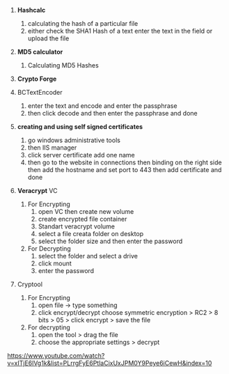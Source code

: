 1) **Hashcalc**
	1) calculating the hash of a  particular file 
	2) either check the SHA1 Hash of a text enter the text in the field or upload the file 

2) **MD5 calculator**
	1) Calculating MD5 Hashes
3)  **Crypto Forge**
4) BCTextEncoder
	1) enter the text and encode and enter the passphrase
	2) then click decode and then enter the passphrase and done 
5) **creating and using self signed certificates**
	1)  go windows administrative tools 
	2) then IIS manager
	3) click  server certificate add one name 
	4) then go to the website in connections then binding on the right side then add the hostname and set port to 443 then add certificate and done 

6) **Veracrypt** VC
	1) For Encrypting 
		1) open VC then create new volume
		2) create encrypted file container 
		3) Standart veracrypt volume 
		4) select a file creata folder on desktop 
		5) select the folder size and then enter the password 
	2) For Decrypting 
		1) select the folder and select a drive 
		2) click mount 
		3) enter the password 

7) Cryptool
	1) For Encrypting 
		1) open file -> type something 
		2) click encrypt/decrypt choose symmetric encryption > RC2 > 8 bits > 05 > click encrypt  > save the file 
	2) For decrypting 
		1) open the tool > drag the file 
		2) choose the appropriate settings > decrypt 




https://www.youtube.com/watch?v=xITjE6lVg1k&list=PLrrgFyE6PtlaCixUxJPM0Y9Peye6iCewH&index=10
	